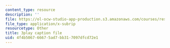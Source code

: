 ```yaml
---
content_type: resource
description: ''
file: https://ol-ocw-studio-app-production.s3.amazonaws.com/courses/res-10-s95-physics-of-covid-19-transmission-fall-2020/4f4b506766675ad7bb317097dfcd72e1_j--zfB6AIpo.vtt
file_type: application/x-subrip
resourcetype: Other
title: 3play caption file
uid: 4f4b5067-6667-5ad7-bb31-7097dfcd72e1
---
```

